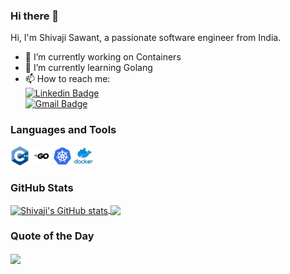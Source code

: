 
### Hi there 👋
Hi, I'm Shivaji Sawant, a passionate software engineer from India.

- 🔭 I’m currently working on Containers
- 🌱 I’m currently learning Golang
- 📫 How to reach me: <br>
  [![Linkedin Badge](https://img.shields.io/badge/-ShivajiSawant-blue?style=flat-square&logo=Linkedin&logoColor=white&link=https://www.linkedin.com/in/jayraj-roshan/)](https://www.linkedin.com/in/shivaji-sawant-17041997/) <br>
  [![Gmail Badge](https://img.shields.io/badge/-sawantshivaji1997@gmail.com-d14836?style=flat-square&logo=Gmail&logoColor=white&link=mailto:sawantshivaji1997@gmail.com)](mailto:sawantshivaji1997@gmail.com)
  
<!--
- 🤔 I’m looking for help with ...
- 💬 Ask me about ...
- 😄 Pronouns: ...
- ⚡ Fun fact: ...
-->

### Languages and Tools 
<code><img height="30" src="https://raw.githubusercontent.com/github/explore/80688e429a7d4ef2fca1e82350fe8e3517d3494d/topics/cpp/cpp.png"></code>
<code><img height="30" src="https://raw.githubusercontent.com/github/explore/80688e429a7d4ef2fca1e82350fe8e3517d3494d/topics/go/go.png"></code>
<code><img height="30" src="https://raw.githubusercontent.com/github/explore/80688e429a7d4ef2fca1e82350fe8e3517d3494d/topics/kubernetes/kubernetes.png"></code>
<code><img height="30" src="https://raw.githubusercontent.com/github/explore/80688e429a7d4ef2fca1e82350fe8e3517d3494d/topics/docker/docker.png"></code>

### GitHub Stats
<a href="https://github.com/anuraghazra/github-readme-stats">
  <img align="center" src="https://github-readme-stats.anuraghazra1.vercel.app/api?username=sawantshivaji1997&show_icons=true&include_all_commits=true&theme=prussian" alt="Shivaji's GitHub stats" />
</a>

<a href="https://github.com/anuraghazra/github-readme-stats">
  <img align="center" src="https://github-readme-stats.vercel.app/api/top-langs/?username=sawantshivaji1997&layout=compact&theme=prussian" />
</a>

### Quote of the Day

<a href="https://github.com/piyushsuthar/github-readme-quotes">
  <img align="center" src="https://quotes-github-readme.vercel.app/api" />
</a>
<div align="center">
</div>

